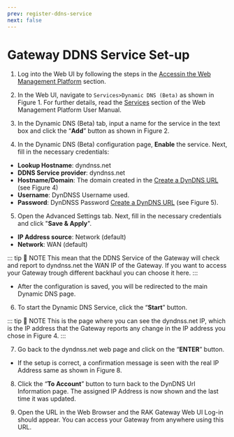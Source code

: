 ```yaml
---
prev: register-ddns-service
next: false
---
```


# Gateway DDNS Service Set-up

1. Log into the Web UI by following the steps in the [Accessin the Web Management Platform](/knowledge-hub/Learn/Resources/user-manual/web-management-platform/#accessing-the-web-management-platform) section.

2. In the Web UI, navigate to `Services>Dynamic DNS (Beta)` as shown in Figure 1. For further details, read the [Services](/knowledge-hub/Learn/Resources/user-manual/web-management-platform/services.html#_1-dynamic-dns-beta) section of the Web Management Platform User Manual. 

<rk-img
  src="/assets/images/deployment-guide/gateway-remote-management-ddns/ddns-service-setup/dynamic-dns-beta.jpg"
  width="100%"
  figure-number="1"
  caption="RAK Gateway Web UI"
/> 

3. In the Dynamic DNS (Beta) tab, input a name for the service in the text box and click the “**Add**” button as shown in Figure 2.

<rk-img
  src="/assets/images/deployment-guide/gateway-remote-management-ddns/ddns-service-setup/create-ddns-service.jpg"
  width="100%"
  figure-number="2"
  caption="Create a DDNS Service"
/> 

4. In the Dynamic DNS (Beta) configuration page, **Enable** the service. Next, fill in the necessary credentials:

* **Lookup Hostname**: dyndnss.net
* **DDNS Service provider**: dyndnss.net
* **Hostname/Domain**: The domain created in the [Create a DynDNS URL](/knowledge-hub/Learn/Resources/deployment-guide/gateway-remote-management-ddns/register-ddns-service.html#create-a-dyndns-url) (see Figure 4)
* **Username**: DynDNSS Username used.
* **Password**: DynDNSS Password [Create a DynDNS URL](/knowledge-hub/Learn/Resources/deployment-guide/gateway-remote-management-ddns/register-ddns-service.html#create-a-dyndns-url) (see Figure 5).

<rk-img
  src="/assets/images/deployment-guide/gateway-remote-management-ddns/ddns-service-setup/ddns-basic-config.jpg"
  width="100%"
  figure-number="3"
  caption="DDNS Basic Settings Configuration"
/> 

5. Open the Advanced Settings tab. Next, fill in the necessary credentials and click "**Save & Apply**".

* **IP Address source**: Network (default)
* **Network**: WAN (default) 

::: tip 📝 NOTE
This mean that the DDNS Service of the Gateway will check and report to dyndnss.net the WAN IP of the Gateway. If you want to access your Gateway trough different backhaul you can choose it here. 
:::

<rk-img
  src="/assets/images/deployment-guide/gateway-remote-management-ddns/ddns-service-setup/ddns-advanced-config.jpg"
  width="100%"
  figure-number="4"
  caption="DDNS Advanced Settings Configuration"
/> 

<rk-img
  src="/assets/images/deployment-guide/gateway-remote-management-ddns/ddns-service-setup/network-interface.jpg"
  width="75%"
  figure-number="5"
  caption="Network Interface Options"
/>

* After the configuration is saved, you will be redirected to the main Dynamic DNS page.

6. To start the Dynamic DNS Service, click the “**Start**” button. 

::: tip 📝 NOTE
This is the page where you can see the dyndnss.net IP, which is the IP address that the Gateway reports any change in the IP address you chose in Figure 4.
:::

<rk-img
  src="/assets/images/deployment-guide/gateway-remote-management-ddns/ddns-service-setup/starting-the-ddns.jpg"
  width="100%"
  figure-number="6"
  caption="Starting the DDNS Service in the Gateway"
/>

7. Go back to the dyndnss.net web page and click on the “**ENTER**” button.

<rk-img
  src="/assets/images/deployment-guide/gateway-remote-management-ddns/ddns-service-setup/updating-ip-address.jpg"
  width="100%"
  figure-number="7"
  caption="Updating the Real IP Address"
/>

* If the setup is correct, a confirmation message is seen with the real IP Address same as shown in Figure 8.

<rk-img
  src="/assets/images/deployment-guide/gateway-remote-management-ddns/ddns-service-setup/successful-update.jpg"
  width="100%"
  figure-number="8"
  caption="DynDNS Confirmation Screen"
/>

8. Click the “**To Account**” button to turn back to the DynDNS Url Information page. The assigned IP Address is now shown and the last time it was updated.

<rk-img
  src="/assets/images/deployment-guide/gateway-remote-management-ddns/ddns-service-setup/dydns-updated-ip.jpg"
  width="100%"
  figure-number="9"
  caption="DynDNS Updated IP"
/>

9. Open the URL in the Web Browser and the RAK Gateway Web UI Log-in should appear. You can access your Gateway from anywhere using this URL.

<rk-img
  src="/assets/images/deployment-guide/gateway-remote-management-ddns/ddns-service-setup/web-ui-access.jpg"
  width="100%"
  figure-number="10"
  caption="RAK Gateway Remote Access From URL"
/>